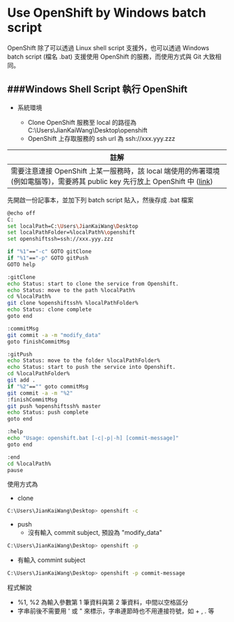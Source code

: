 # Use OpenShift by Windows batch script

<script type="text/javascript" src="gitbook/app.js"></script>
<script type="text/javascript" src="js/general.js"></script>

OpenShift 除了可以透過 Linux shell script 支援外，也可以透過 Windows batch script (檔名 .bat) 支援使用 OpenShift 的服務，而使用方式與 Git 大致相同。

###Windows Shell Script 執行 OpenShift
---
* 系統環境

  * Clone OpenShift 服務至 local 的路徑為 C:\Users\JianKaiWang\Desktop\openshift
  * OpenShift 上存取服務的 ssh url 為 ssh://xxx.yyy.zzz

| 註解 |
| -- |
| 需要注意連接 OpenShift 上某一服務時，該 local 端使用的佈署環境 (例如電腦等)，需要將其 public key 先行放上 OpenShift 中 ([link](https://openshift.redhat.com/app/console/settings)) |

先開啟一份記事本，並加下列 batch script 貼入，然後存成 .bat 檔案

```Bash
@echo off
C:
set localPath=C:\Users\JianKaiWang\Desktop
set localPathFolder=%localPath%\openshift
set openshiftssh=ssh://xxx.yyy.zzz

if "%1"=="-c" GOTO gitClone
if "%1"=="-p" GOTO gitPush
GOTO help

:gitClone
echo Status: start to clone the service from Openshift.
echo Status: move to the path %localPath%
cd %localPath%
git clone %openshiftssh% %localPathFolder%
echo Status: clone complete
goto end

:commitMsg
git commit -a -m "modify_data"
goto finishCommitMsg

:gitPush
echo Status: move to the folder %localPathFolder%
echo Status: start to push the service into Openshift.
cd %localPathFolder%
git add .
if "%2"=="" goto commitMsg
git commit -a -m "%2"
:finishCommitMsg
git push %openshiftssh% master
echo Status: push complete
goto end

:help
echo "Usage: openshift.bat [-c|-p|-h] [commit-message]"
goto end

:end
cd %localPath%
pause
```

使用方式為
* clone

```Bash
C:\Users\JianKaiWang\Desktop> openshift -c
```

* push
  * 沒有輸入 commit subject, 預設為 "modify_data"

```Bash
C:\Users\JianKaiWang\Desktop> openshift -p
```

  * 有輸入 commint subject

```Bash
C:\Users\JianKaiWang\Desktop> openshift -p commit-message
```

程式解說
* %1, %2 為輸入參數第 1 筆資料與第 2 筆資料，中間以空格區分
* 字串前後不需要用 ' 或 " 來標示，字串連節時也不用連接符號，如 + , . 等






